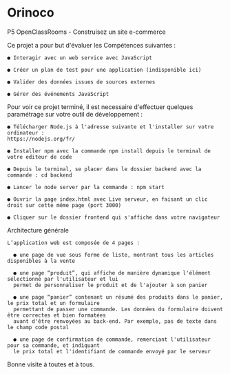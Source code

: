# Orinoco
P5 OpenClassRooms - Construisez un site e-commerce


Ce projet a pour but d'évaluer les Compétences suivantes :

    ● Interagir avec un web service avec JavaScript
  
    ● Créer un plan de test pour une application (indisponible ici) 
  
    ● Valider des données issues de sources externes
  
    ● Gérer des événements JavaScript
    
  
Pour voir ce projet terminé, il est necessaire d'effectuer quelques paramétrage sur votre outil de développement :

    ● Télécharger Node.js à l'adresse suivante et l'installer sur votre ordinateur :
    https://nodejs.org/fr/
  
    ● Installer npm avec la commande npm install depuis le terminal de votre editeur de code
  
    ● Depuis le terminal, se placer dans le dossier backend avec la commande : cd backend
  
    ● Lancer le node server par la commande : npm start
  
    ● Ouvrir la page index.html avec Live serveur, en faisant un clic droit sur cette même page (port 3000)
  
    ● Cliquer sur le dossier frontend qui s'affiche dans votre navigateur
    
  
Architecture générale

    L’application web est composée de 4 pages :
  
      ● une page de vue sous forme de liste, montrant tous les articles disponibles à la vente
  
      ● une page “produit”, qui affiche de manière dynamique l'élément sélectionné par l'utilisateur et lui 
      permet de personnaliser le produit et de l'ajouter à son panier
  
      ● une page “panier” contenant un résumé des produits dans le panier, le prix total et un formulaire 
      permettant de passer une commande. Les données du formulaire doivent être correctes et bien formatées 
      avant d'être renvoyées au back-end. Par exemple, pas de texte dans le champ code postal
  
      ● une page de confirmation de commande, remerciant l'utilisateur pour sa commande, et indiquant
      le prix total et l'identifiant de commande envoyé par le serveur


Bonne visite à toutes et à tous.
